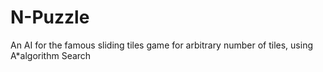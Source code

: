 # N-Puzzle
An AI for the famous sliding tiles game for arbitrary number of tiles, using A*algorithm Search
